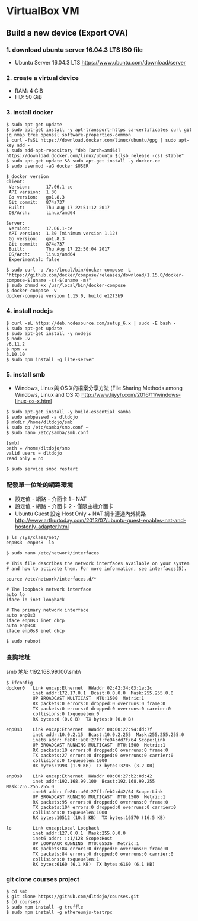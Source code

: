 # VirtualBox VM

## Build a new device (Export OVA)

### 1. download ubuntu server 16.04.3 LTS ISO file

* Ubuntu Server 16.04.3 LTS https://www.ubuntu.com/download/server

### 2. create a virtual device

* RAM: 4 GiB
* HD: 50 GiB

### 3. install docker

```
$ sudo apt-get update
$ sudo apt-get install -y apt-transport-https ca-certificates curl git jq nmap tree openssl software-properties-common
$ curl -fsSL https://download.docker.com/linux/ubuntu/gpg | sudo apt-key add -
$ sudo add-apt-repository "deb [arch=amd64] https://download.docker.com/linux/ubuntu $(lsb_release -cs) stable"
$ sudo apt-get update && sudo apt-get install -y docker-ce
$ sudo usermod -aG docker $USER

$ docker version
Client:
 Version:      17.06.1-ce
 API version:  1.30
 Go version:   go1.8.3
 Git commit:   874a737
 Built:        Thu Aug 17 22:51:12 2017
 OS/Arch:      linux/amd64

Server:
 Version:      17.06.1-ce
 API version:  1.30 (minimum version 1.12)
 Go version:   go1.8.3
 Git commit:   874a737
 Built:        Thu Aug 17 22:50:04 2017
 OS/Arch:      linux/amd64
 Experimental: false

$ sudo curl -o /usr/local/bin/docker-compose -L "https://github.com/docker/compose/releases/download/1.15.0/docker-compose-$(uname -s)-$(uname -m)"
$ sudo chmod +x /usr/local/bin/docker-compose
$ docker-compose -v
docker-compose version 1.15.0, build e12f3b9
```

### 4. install nodejs

```
$ curl -sL https://deb.nodesource.com/setup_6.x | sudo -E bash -
$ sudo apt-get update
$ sudo apt-get install -y nodejs
$ node -v
v6.11.2
$ npm -v
3.10.10
$ sudo npm install -g lite-server
```

### 5. install smb

* Windows, Linux與 OS X的檔案分享方法 (File Sharing Methods among Windows, Linux and OS X)  http://www.lijyyh.com/2016/11/windows-linux-os-x.html

```
$ sudo apt-get install -y build-essential samba
$ sudo smbpasswd -a dltdojo
$ mkdir /home/dltdojo/smb
$ sudo cp /etc/samba/smb.conf ~
$ sudo nano /etc/samba/smb.conf

[smb]
path = /home/dltdojo/smb
valid users = dltdojo
read only = no

$ sudo service smbd restart
```

### 配發單一位址的網路環境 

* 設定值 - 網路 - 介面卡 1 - NAT
* 設定值 - 網路 - 介面卡 2 - 僅限主機介面卡
* Ubuntu Guest 設定 Host Only + NAT 網卡連通內外網路 http://www.arthurtoday.com/2013/07/ubuntu-guest-enables-nat-and-hostonly-adapter.html

```
$ ls /sys/class/net/
enp0s3  enp0s8  lo

$ sudo nano /etc/network/interfaces

# This file describes the network interfaces available on your system
# and how to activate them. For more information, see interfaces(5).

source /etc/network/interfaces.d/*

# The loopback network interface
auto lo
iface lo inet loopback

# The primary network interface
auto enp0s3
iface enp0s3 inet dhcp
auto enp0s8
iface enp0s8 inet dhcp

$ sudo reboot
```

### 查詢地址

smb 地址 \\192.168.99.100\smb\

```
$ ifconfig
docker0   Link encap:Ethernet  HWaddr 02:42:34:03:1e:2c
          inet addr:172.17.0.1  Bcast:0.0.0.0  Mask:255.255.0.0
          UP BROADCAST MULTICAST  MTU:1500  Metric:1
          RX packets:0 errors:0 dropped:0 overruns:0 frame:0
          TX packets:0 errors:0 dropped:0 overruns:0 carrier:0
          collisions:0 txqueuelen:0
          RX bytes:0 (0.0 B)  TX bytes:0 (0.0 B)

enp0s3    Link encap:Ethernet  HWaddr 08:00:27:94:dd:7f
          inet addr:10.0.2.15  Bcast:10.0.2.255  Mask:255.255.255.0
          inet6 addr: fe80::a00:27ff:fe94:dd7f/64 Scope:Link
          UP BROADCAST RUNNING MULTICAST  MTU:1500  Metric:1
          RX packets:10 errors:0 dropped:0 overruns:0 frame:0
          TX packets:27 errors:0 dropped:0 overruns:0 carrier:0
          collisions:0 txqueuelen:1000
          RX bytes:1998 (1.9 KB)  TX bytes:3205 (3.2 KB)

enp0s8    Link encap:Ethernet  HWaddr 08:00:27:b2:0d:42
          inet addr:192.168.99.100  Bcast:192.168.99.255  Mask:255.255.255.0
          inet6 addr: fe80::a00:27ff:feb2:d42/64 Scope:Link
          UP BROADCAST RUNNING MULTICAST  MTU:1500  Metric:1
          RX packets:95 errors:0 dropped:0 overruns:0 frame:0
          TX packets:104 errors:0 dropped:0 overruns:0 carrier:0
          collisions:0 txqueuelen:1000
          RX bytes:10512 (10.5 KB)  TX bytes:16570 (16.5 KB)

lo        Link encap:Local Loopback
          inet addr:127.0.0.1  Mask:255.0.0.0
          inet6 addr: ::1/128 Scope:Host
          UP LOOPBACK RUNNING  MTU:65536  Metric:1
          RX packets:84 errors:0 dropped:0 overruns:0 frame:0
          TX packets:84 errors:0 dropped:0 overruns:0 carrier:0
          collisions:0 txqueuelen:1
          RX bytes:6160 (6.1 KB)  TX bytes:6160 (6.1 KB)

```

### git clone courses project

```
$ cd smb
$ git clone https://github.com/dltdojo/courses.git
$ cd courses/
$ sudo npm install -g truffle
$ sudo npm install -g ethereumjs-testrpc
```